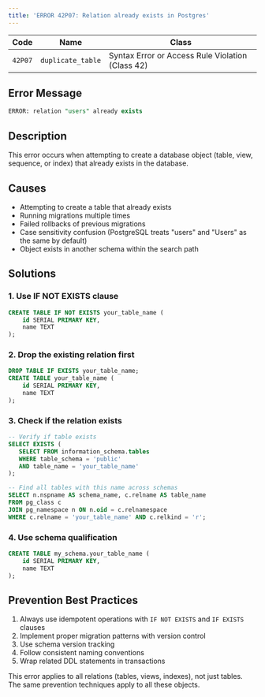 ```yaml
---
title: 'ERROR 42P07: Relation already exists in Postgres'
---
```


| Code    | Name              | Class                                            |
| ------- | ----------------- | ------------------------------------------------ |
| `42P07` | `duplicate_table` | Syntax Error or Access Rule Violation (Class 42) |

## Error Message

```sql
ERROR: relation "users" already exists
```

## Description

This error occurs when attempting to create a database object (table, view, sequence, or index) that already exists in the database.

## Causes

- Attempting to create a table that already exists
- Running migrations multiple times
- Failed rollbacks of previous migrations
- Case sensitivity confusion (PostgreSQL treats "users" and "Users" as the same by default)
- Object exists in another schema within the search path

## Solutions

### 1. Use IF NOT EXISTS clause

```sql
CREATE TABLE IF NOT EXISTS your_table_name (
    id SERIAL PRIMARY KEY,
    name TEXT
);
```

### 2. Drop the existing relation first

```sql
DROP TABLE IF EXISTS your_table_name;
CREATE TABLE your_table_name (
    id SERIAL PRIMARY KEY,
    name TEXT
);
```

### 3. Check if the relation exists

```sql
-- Verify if table exists
SELECT EXISTS (
   SELECT FROM information_schema.tables
   WHERE table_schema = 'public'
   AND table_name = 'your_table_name'
);

-- Find all tables with this name across schemas
SELECT n.nspname AS schema_name, c.relname AS table_name
FROM pg_class c
JOIN pg_namespace n ON n.oid = c.relnamespace
WHERE c.relname = 'your_table_name' AND c.relkind = 'r';
```

### 4. Use schema qualification

```sql
CREATE TABLE my_schema.your_table_name (
    id SERIAL PRIMARY KEY,
    name TEXT
);
```

## Prevention Best Practices

1. Always use idempotent operations with `IF NOT EXISTS` and `IF EXISTS` clauses
2. Implement proper migration patterns with version control
3. Use schema version tracking
4. Follow consistent naming conventions
5. Wrap related DDL statements in transactions

<HintBlock type="info">

This error applies to all relations (tables, views, indexes), not just tables. The same prevention techniques apply to all these objects.

</HintBlock>
